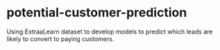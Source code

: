 # potential-customer-prediction
Using ExtraaLearn dataset to develop models to predict which leads are likely to convert to paying customers.
